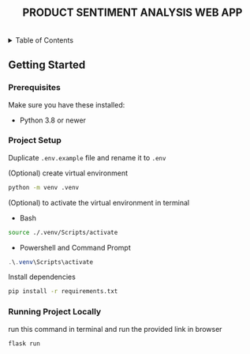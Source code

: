 <br />
<div align="center">

  <h2 align="center">PRODUCT SENTIMENT ANALYSIS WEB APP</h2>

</div>
<br>
<details>
  <summary>Table of Contents</summary>
  <ol>
    <li><a href="#getting-started">Getting Started</a></li>
    <ul>
      <li><a href="#prerequisites">Prerequisites</a></li>
      <li><a href="#project-setup">Project Setup</a></li>
      <li><a href="#project-setup">Running Project Locally</a></li>
    </ul>
    <li><a href="#contributors-guide">Contributors Guide</a></li>

  </ol>
</details>

## Getting Started

### Prerequisites

Make sure you have these installed:

-   Python 3.8 or newer

### Project Setup

Duplicate `.env.example` file and rename it to `.env`

(Optional) create virtual environment
```bash
python -m venv .venv
```

(Optional) to activate the virtual environment in terminal
- Bash
```bash
source ./.venv/Scripts/activate
```
- Powershell and Command Prompt
```powershell
.\.venv\Scripts\activate
```

Install dependencies

```bash
pip install -r requirements.txt
```

### Running Project Locally

run this command in terminal and run the provided link in browser

```bash
flask run
```

